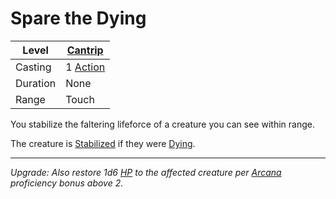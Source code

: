 # Spare the Dying

| Level    | [Cantrip]({Cantrips}.md)                                              |
| -------- | --------------------------------------------------------------------- |
| Casting  | 1 [Action](../../../../Game%20Procedures/Core%20Procedures/Action.md) |
| Duration | None                                                                  |
| Range    | Touch                                                                 |

You stabilize the faltering lifeforce of a creature you can see within range.

The creature is [Stabilized](../../../../Game%20Procedures/Conditions/Stabilized.md) if they were [Dying](../../../../Game%20Procedures/Conditions/Dying.md).

---
*Upgrade: Also restore 1d6 [HP](../../../../Player%20Characters/Point%20Pools/Health%20Points.md) to the affected creature per [Arcana](../../../../Player%20Characters/Skills/Primary%20Skills/Arcana.md) proficiency bonus above 2.*
